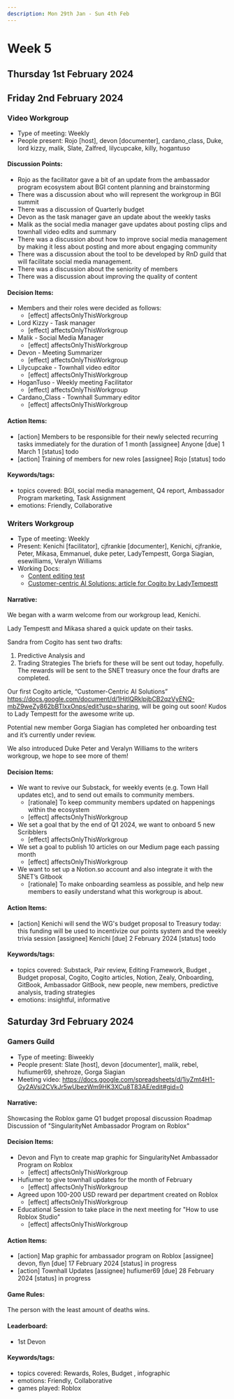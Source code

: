 ```yaml
---
description: Mon 29th Jan - Sun 4th Feb
---
```


# Week 5

## Thursday 1st February 2024

## Friday 2nd February 2024




### Video Workgroup

- Type of meeting: Weekly
- People present: Rojo [host], devon [documenter], cardano_class, Duke, lord kizzy, malik, Slate, Zalfred, lilycupcake, killy, hogantuso
#### Discussion Points:
- Rojo as the facilitator gave a bit of an update from the ambassador program ecosystem about BGI content planning and brainstorming  
- There was a discussion about who will represent the workgroup in BGI summit    
- There was a discussion of Quarterly budget
- Devon as the task manager gave an update about the weekly tasks
- Malik as the social media manager gave updates about posting clips and townhall video edits and summary 
- There was a discussion about how to improve social media management by making it less about posting and more about engaging community 
- There was a discussion about the tool to be developed by RnD guild that will facilitate  social media management. 
- There was a discussion about the seniority of members
- There was a discussion about improving the quality of content

#### Decision Items:
- Members and their roles were decided as follows:
  - [effect] affectsOnlyThisWorkgroup
- Lord Kizzy - Task manager
  - [effect] affectsOnlyThisWorkgroup
- Malik - Social Media Manager
  - [effect] affectsOnlyThisWorkgroup
- Devon - Meeting Summarizer
  - [effect] affectsOnlyThisWorkgroup
- Lilycupcake - Townhall video editor
  - [effect] affectsOnlyThisWorkgroup
- HoganTuso - Weekly meeting Facilitator
  - [effect] affectsOnlyThisWorkgroup
- Cardano_Class - Townhall Summary editor
  - [effect] affectsOnlyThisWorkgroup

#### Action Items:
- [action] Members to be responsible for their newly selected recurring tasks immediately for the duration of 1 month [assignee] Anyone [due] 1 March 1 [status] todo
- [action] Training of members for new roles [assignee] Rojo [status] todo

#### Keywords/tags:
- topics covered: BGI, social media management, Q4 report, Ambassador Program marketing, Task Assignment
- emotions: Friendly, Collaborative



### Writers Workgroup

- Type of meeting: Weekly
- Present: Kenichi [facilitator], cjfrankie  [documenter], Kenichi, cjfrankie, Peter, Mikasa, Emmanuel, duke peter, LadyTempestt, Gorga Siagian, esewilliams, Veralyn Williams
- Working Docs:
  - [Content editing test](https://docs.google.com/document/d/119vvftlF8IVEo-82kq3Fyq559WZwlgAeAej8SX43_uE/edit?usp=sharing)
  - [Customer-centric AI Solutions: article for Cogito by LadyTempestt](https://docs.google.com/document/d/1HjtlQRklpjbCB2qzVyENQ-mbZ9weZy862bBTlxxOnps/edit?usp=sharing)

#### Narrative:
We began with a warm welcome from our workgroup lead, Kenichi.

Lady Tempestt and Mikasa shared a quick update on their tasks.

Sandra from Cogito has sent two drafts: 
1) Predictive Analysis and 
2) Trading Strategies 
The briefs for these will be sent out today, hopefully. The rewards will be sent to the SNET treasury once the four drafts are completed.

Our first Cogito article, “Customer-Centric AI Solutions” https://docs.google.com/document/d/1HjtlQRklpjbCB2qzVyENQ-mbZ9weZy862bBTlxxOnps/edit?usp=sharing, will be going out soon! Kudos to Lady Tempestt for the awesome write up. 

Potential new member Gorga Siagian has completed her onboarding test and it’s currently under review.

We also introduced Duke Peter and Veralyn Williams to the writers workgroup, we hope to see more of them! 



#### Decision Items:
- We want to revive our Substack, for weekly events (e.g. Town Hall updates etc), and to send out emails to community members. 
  - [rationale] To keep community members updated on happenings within the ecosystem
  - [effect] affectsOnlyThisWorkgroup
- We set a goal that by the end of Q1 2024, we want to onboard 5 new Scribblers
  - [effect] affectsOnlyThisWorkgroup
- We set a goal to publish 10 articles on our Medium page each passing month 
  - [effect] affectsOnlyThisWorkgroup
- We want to set up a Notion.so account and also integrate it with the SNET’s Gitbook
  - [rationale] To make onboarding seamless as possible, and help new members to easily understand what this workgroup is about.

#### Action Items:
- [action] Kenichi will send the WG's budget proposal to Treasury today: this funding will be used to incentivize our points system and the weekly trivia session [assignee] Kenichi [due] 2 February 2024 [status] todo

#### Keywords/tags:
- topics covered: Substack, Pair review, Editing Framework, Budget , Budget proposal, Cogito, Cogito articles, Notion, Zealy, Onboarding, GitBook, Ambassador GitBook, new people, new members, predictive analysis, trading strategies
- emotions: insightful, informative


## Saturday 3rd February 2024



### Gamers Guild

- Type of meeting: Biweekly
- People present: Slate [host], devon [documenter], malik, rebel, hufiumer69, shehroze, Gorga Siagian
- Meeting video: https://docs.google.com/spreadsheets/d/1iyZmt4H1-Gy2AVsi2CVkJr5wUbezWm9HK3XCu8T83AE/edit#gid=0
#### Narrative:
Showcasing the Roblox game 
Q1 budget proposal discussion
Roadmap Discussion of "SingularityNet Ambassador Program on Roblox"




#### Decision Items:
- Devon and Flyn to create map graphic for SingularityNet Ambassador Program on Roblox
  - [effect] affectsOnlyThisWorkgroup
- Hufiumer to give townhall updates for the month of February
  - [effect] affectsOnlyThisWorkgroup
- Agreed upon 100-200 USD reward per department created on Roblox 
  - [effect] affectsOnlyThisWorkgroup
- Educational Session to take place in the next meeting for "How to use Roblox Studio"
  - [effect] affectsOnlyThisWorkgroup

#### Action Items:
- [action] Map graphic for ambassador program on Roblox [assignee] devon, flyn [due] 17 February 2024 [status] in progress
- [action] Townhall Updates  [assignee] hufiumer69 [due] 28 February 2024 [status] in progress

#### Game Rules:
The person with the least amount of deaths wins.


#### Leaderboard:
- 1st Devon

#### Keywords/tags:
- topics covered: Rewards, Roles, Budget , infographic
- emotions: Friendly, Collaborative
- games played: Roblox